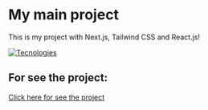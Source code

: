 # My main project

This is my project with Next.js, Tailwind CSS and React.js!

[![Tecnologies](https://skillicons.dev/icons?i=react,next,tailwind)](https://skillicons.dev)

## For see the project:

[Click here for see the project](https://palanca-website.vercel.app)
